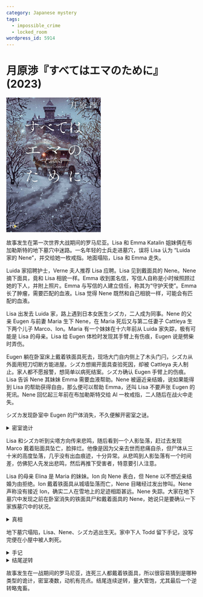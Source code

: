```yaml
---
category: Japanese mystery
tags:
  - impossible_crime
  - locked_room
wordpress_id: 5914
---
```


# 月原渉『すべてはエマのために』(2023)

<img src=images/2023_cover.jpg width=250/>

故事发生在第一次世界大战期间的罗马尼亚。Lisa 和 Emma Katalin 姐妹俩在布加勒斯特的地下墓穴中迷路。一名年轻的士兵走进墓穴，误将 Lisa 认为 “Luida 家的 Nene”，并交给她一枚戒指。地面塌陷，Lisa 和 Emma 走失。

Luida 家招聘护士，Verne 夫人推荐 Lisa 应聘。Lisa 见到戴面具的 Nene。Nene 摘下面具，竟和 Lisa 相貌一样。Emma 收到匿名信，写信人自称是小时候照顾过她的下人，并附上照片。Emma 与写信的人建立信任，称其为“守护天使”。Emma 长了肿瘤，需要匹配的血液。Lisa 觉得 Nene 既然和自己相貌一样，可能会有匹配的血液。

Lisa 出发去 Luida 家，路上遇到日本女医生シズカ，二人成为同事。Nene 的父亲 Eugen 与前妻 Maria 生下 Nene，在 Maria 死后又与第二任妻子 Cattleya 生下两个儿子 Marco、Ion。Maria 有一个妹妹在十六年前从 Luida 家失踪，极有可能是 Lisa 的母亲。Lisa 给 Eugen 体检时发现其手臂上有伤痕，Eugen 说是劈柴时弄伤。

Eugen 躺在卧室床上戴着铁面具死去，现场大门自内侧上了木头门闩，シズカ从外面用短刀切断方能进屋。シズカ想揭开面具查验死因，却被 Cattleya 夫人制止。家人都不愿报警，想简单以病死结案。シズカ确认 Eugen 手臂上的伤痕。Lisa 告诉 Nene 其妹妹 Emma 需要血液帮助。Nene 被逼近亲结婚，说如果能得到 Lisa 的帮助获得自由，那么便可以帮助 Emma，还叫 Lisa 不要声张 Eugen 的死讯。Nene 回忆起三年前在布加勒斯特交给 Al 一枚戒指，二人随后在战火中走失。

シズカ发现卧室中 Eugen 的尸体消失，不久便解开密室之谜。

<details><summary>密室诡计</summary>
密室门闩从外面门缝看上去好像是完整的，其实已从内侧切断。
</details>

Lisa 和シズカ听到尖塔方向传来悲鸣，随后看到一个人影坠落，赶过去发现 Marco 戴着贴面具坠亡，脸摔烂。他像是因为父亲去世而悲痛自杀，但尸体从三十米的高度坠落，几乎没有出血痕迹，十分异常。从悲鸣到人影坠落有一个时间差，仿佛犯人先发出悲鸣，然后再推下受害者，特意要引人注意。

Lisa 的母亲 Elina 是 Maria 的妹妹。Ion 向 Nene 表白，但 Nene 以不想近亲结婚为由拒绝。Ion 戴着铁面具从城墙坠落而亡，Nene 目睹经过发出惨叫。Nene 声称没有接近 Ion，确实二人在雪地上的足迹相距甚远。Nene 失踪。大家在地下墓穴中发现之前在卧室消失的铁面具尸和戴着面具的 Nene，她说只是要确认一下家族墓穴中的状况。

<details><summary>真相</summary>
Eugen、Marco、Ion 三人都没有死，只是为了逃避上战场而伪装死亡，雇医生和护士是为了得到医疗证明。
</details>

地下墓穴塌陷，Lisa、Nene、シズカ逃出生天。家中下人 Todd 留下手记，没写完便在小屋中被人刺死。

<details><summary>手记</summary>
“守护天使” Todd 是家中下人，与 Elina 生下 Emma，Elina 在怀孕后离开了 Eugen。Todd 为了给 Emma 治病，帮助 Nene 和其家人搬运尸体，伪装杀人。
</details>

<details><summary>结尾逆转</summary>
Al 是女兵不是男兵，回到家中戴面具伪装成 Nene，与 Nene 二人分饰一角，所以在三起案件发生时 Nene 都有不在场证明。Todd 注意到 Al 假扮 Nene，所以被 Al 刺死。用来扮演家人的尸体不是战场上的尸体，而是 Al 杀死的战场逃兵。案件的构图不是伪装杀人，而是为了得到伪装杀人所需要的尸体，施行了真正的杀人！
</details>

故事发生在一战期间的罗马尼亚，连死三人都戴着铁面具，所以很容易猜到是哪种类型的诡计，密室凑数，动机有亮点。结尾连续逆转，量大管饱，尤其最后一个逆转略鬼畜。
